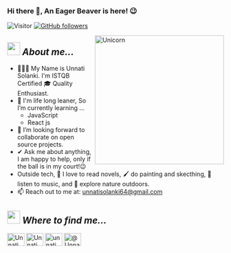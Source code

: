 ### Hi there 👋, An Eager Beaver is here! 😉

![Visitor](https://visitor-badge.laobi.icu/badge?page_id=unnatisolanki64.unnatisolanki64) [![GitHub followers](https://img.shields.io/github/followers/unnatisolanki64.svg?style=social&label=Follow)](https://github.com/unnatisolanki64?tab=followers)<br/>

<!--
**unnatisolanki64/unnatisolanki64** is a ✨ _special_ ✨ repository because its `README.md` (this file) appears on your GitHub profile.

Here are some ideas to get you started:

- 🔭 I’m currently working on ...
- 🌱 I’m currently learning ...
- 👯 I’m looking to collaborate on ...
- 🤔 I’m looking for help with ...
- 💬 Ask me about ...
- 📫 How to reach me: ...
- 😄 Pronouns: ...
- ⚡ Fun fact: ...
-->

<img align="right" width=300px alt="Unicorn" src="https://c.tenor.com/GN73MKBawZYAAAAi/busy-cute.gif" />

## <img src="https://media.giphy.com/media/ObNTw8Uzwy6KQ/giphy.gif" width="30px">&nbsp;***About me...***
- 👨🏻‍💻 My Name is Unnati Solanki. I'm ISTQB Certified 🎓 Quality Enthusiast.
- 🌱 I'm life long leaner, So I’m currently learning ...
  - JavaScript
  - React js
- 👯 I’m looking forward to collaborate on open source projects.
- ✔ Ask me about anything, I am happy to help, only if the ball is in my court!😉<br>
- Outside tech, 📖 I love to read novels, 🖌️ do painting and skecthing, 🎵 listen to music, and 🌴 explore nature outdoors.
- 📫 Reach out to me at: <a href="unnatisolanki64@gmail.com">unnatisolanki64@gmail.com</a>

## <img src="https://media.giphy.com/media/xScoRNC7FR3DEBWnu9/giphy.gif" width="30px">&nbsp;***Where to find me...***
<p align="left">
  <a href="https://www.linkedin.com/in/unnati-s-115a53121/" target="blank"><img align="center"
      src="https://raw.githubusercontent.com/rahuldkjain/github-profile-readme-generator/master/src/images/icons/Social/linked-in-alt.svg"
      alt="Unnati Solanki" height="30" width="40" /></a>
  <a href="https://www.facebook.com/sana.solanki.5 " target="blank"><img align="center"
      src="https://raw.githubusercontent.com/rahuldkjain/github-profile-readme-generator/master/src/images/icons/Social/facebook.svg"
      alt="Unnati Solanki" height="30" width="40" /></a>
  <a href="https://twitter.com/unnati_solanki_" target="blank"><img align="center"
      src="https://raw.githubusercontent.com/rahuldkjain/github-profile-readme-generator/master/src/images/icons/Social/twitter.svg"
      alt="unnati_solanki_" height="30" width="40" /></a>
  <a href="https://www.hackerrank.com/unnatisolanki?hr_r=1" target="blank"><img align="center"
      src="https://raw.githubusercontent.com/rahuldkjain/github-profile-readme-generator/master/src/images/icons/Social/hackerrank.svg"
      alt="@Unnatisolanki" height="30" width="40" /></a>
</p>

<br>
